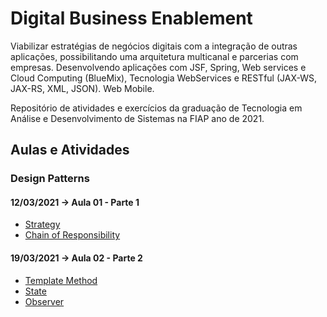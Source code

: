# Digital Business Enablement

Viabilizar estratégias de negócios digitais com a integração de outras aplicações, possibilitando uma arquitetura multicanal e parcerias com empresas. Desenvolvendo aplicações com JSF, Spring, Web services e Cloud Computing (BlueMix), Tecnologia WebServices e RESTful (JAX-WS, JAX-RS, XML, JSON). Web Mobile.

Repositório de atividades e exercícios da graduação de Tecnologia em Análise e Desenvolvimento de Sistemas na FIAP ano de 2021.

## Aulas e Atividades

### Design Patterns
#### 12/03/2021 -> Aula 01 - Parte 1
- [Strategy](https://github.com/jonasmzsouza/fiap-tdsr-dbe/commit/172a55f020e40c966d08a3e17ef1dd1388ac5d7d)
- [Chain of Responsibility](https://github.com/jonasmzsouza/fiap-tdsr-dbe/commit/99908c07294a707bb1a0a6b04149aa8a8912ef2a)
  
#### 19/03/2021 -> Aula 02 - Parte 2
- [Template Method](https://github.com/jonasmzsouza/fiap-tdsr-dbe/commit/508a83a06a6833a3b224f0963676d43795610424)
- [State](https://github.com/jonasmzsouza/fiap-tdsr-dbe/commit/9122446ab2f47653e545b580a8b1080d952c2684)
- [Observer](https://github.com/jonasmzsouza/fiap-tdsr-dbe/commit/a4053ebb0d8d3da038230e9c4f1bf17312ed1d03)